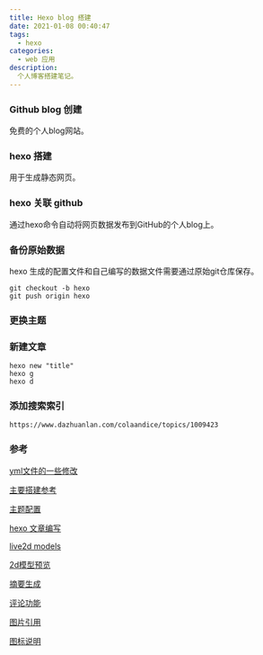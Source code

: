 ```yaml
---
title: Hexo blog 搭建
date: 2021-01-08 00:40:47
tags: 
  - hexo
categories:
  - web 应用
description: 
  个人博客搭建笔记。
---
```


### Github blog 创建

  免费的个人blog网站。

### hexo 搭建

  用于生成静态网页。

### hexo 关联 github

  通过hexo命令自动将网页数据发布到GitHub的个人blog上。

### 备份原始数据

  hexo 生成的配置文件和自己编写的数据文件需要通过原始git仓库保存。

```shell
git checkout -b hexo
git push origin hexo
```

### 更换主题

### 新建文章

```shell
hexo new "title"
hexo g
hexo d
```

### 添加搜索索引

```
https://www.dazhuanlan.com/colaandice/topics/1009423
```



### 参考

[yml文件的一些修改](https://yafine-blog.cn/posts/7de0.html)

[主要搭建参考](https://zhuanlan.zhihu.com/p/35668237)

[主题配置](https://blog.csdn.net/nightmare_dimple/article/details/86661502)

[hexo 文章编写](https://jiazhibo.top/2020/10/12/%E5%9C%A8%E8%BF%99%E9%87%8C/)

[live2d models](https://github.com/xiazeyu/live2d-widget-models)

[2d模型预览]([https://blog.csdn.net/wang_123_zy/article/details/87181892)

[摘要生成](https://yueyue200830.github.io/2020/02/23/%E8%AE%BE%E7%BD%AEhexo%E9%A6%96%E9%A1%B5%E5%8F%AA%E6%98%BE%E7%A4%BA%E9%83%A8%E5%88%86%E6%91%98%E8%A6%81%EF%BC%88%E4%B8%8D%E6%98%BE%E7%A4%BA%E5%85%A8%E6%96%87%EF%BC%89/)

[评论功能](https://asdfv1929.github.io/)

[图片引用](https://blog.csdn.net/lichenliang666/article/details/88218551)

[图标说明](https://fontawesome.dashgame.com/)







